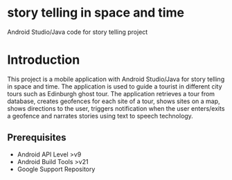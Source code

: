 story telling in space and time
=================================

Android Studio/Java code for story telling project

Introduction
============

This project is a mobile application with Android Studio/Java for story telling in space and time. The application is used to guide a tourist in different city tours such as Edinburgh ghost tour. The application retrieves a tour from database, creates geofences for each site of a tour, shows sites on a map, shows directions to the user, triggers notification when the user enters/exits a geofence and narrates stories using text to speech technology.

Prerequisites
--------------

- Android API Level >v9
- Android Build Tools >v21
- Google Support Repository

